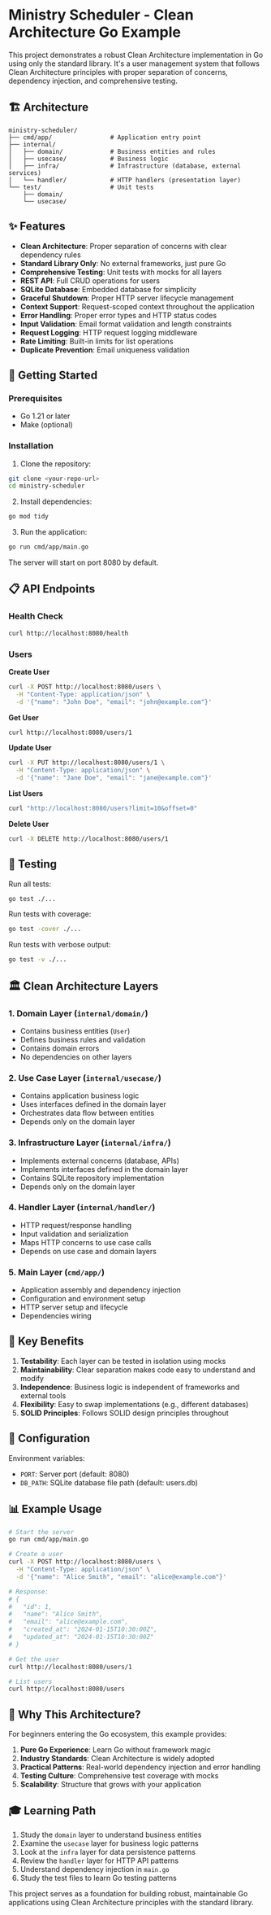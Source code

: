 # Ministry Scheduler - Clean Architecture Go Example

This project demonstrates a robust Clean Architecture implementation in Go using only the standard library. It's a user management system that follows Clean Architecture principles with proper separation of concerns, dependency injection, and comprehensive testing.

## 🏗️ Architecture

```
ministry-scheduler/
├── cmd/app/                # Application entry point
├── internal/
│   ├── domain/             # Business entities and rules
│   ├── usecase/            # Business logic
│   ├── infra/              # Infrastructure (database, external services)
│   └── handler/            # HTTP handlers (presentation layer)
└── test/                   # Unit tests
    ├── domain/
    └── usecase/
```

## ✨ Features

- **Clean Architecture**: Proper separation of concerns with clear dependency rules
- **Standard Library Only**: No external frameworks, just pure Go
- **Comprehensive Testing**: Unit tests with mocks for all layers
- **REST API**: Full CRUD operations for users
- **SQLite Database**: Embedded database for simplicity
- **Graceful Shutdown**: Proper HTTP server lifecycle management
- **Context Support**: Request-scoped context throughout the application
- **Error Handling**: Proper error types and HTTP status codes
- **Input Validation**: Email format validation and length constraints
- **Request Logging**: HTTP request logging middleware
- **Rate Limiting**: Built-in limits for list operations
- **Duplicate Prevention**: Email uniqueness validation

## 🚀 Getting Started

### Prerequisites

- Go 1.21 or later
- Make (optional)

### Installation

1. Clone the repository:

```bash
git clone <your-repo-url>
cd ministry-scheduler
```

2. Install dependencies:

```bash
go mod tidy
```

3. Run the application:

```bash
go run cmd/app/main.go
```

The server will start on port 8080 by default.

## 📋 API Endpoints

### Health Check

```bash
curl http://localhost:8080/health
```

### Users

**Create User**

```bash
curl -X POST http://localhost:8080/users \
  -H "Content-Type: application/json" \
  -d '{"name": "John Doe", "email": "john@example.com"}'
```

**Get User**

```bash
curl http://localhost:8080/users/1
```

**Update User**

```bash
curl -X PUT http://localhost:8080/users/1 \
  -H "Content-Type: application/json" \
  -d '{"name": "Jane Doe", "email": "jane@example.com"}'
```

**List Users**

```bash
curl "http://localhost:8080/users?limit=10&offset=0"
```

**Delete User**

```bash
curl -X DELETE http://localhost:8080/users/1
```

## 🧪 Testing

Run all tests:

```bash
go test ./...
```

Run tests with coverage:

```bash
go test -cover ./...
```

Run tests with verbose output:

```bash
go test -v ./...
```

## 🏛️ Clean Architecture Layers

### 1. Domain Layer (`internal/domain/`)

- Contains business entities (`User`)
- Defines business rules and validation
- Contains domain errors
- No dependencies on other layers

### 2. Use Case Layer (`internal/usecase/`)

- Contains application business logic
- Uses interfaces defined in the domain layer
- Orchestrates data flow between entities
- Depends only on the domain layer

### 3. Infrastructure Layer (`internal/infra/`)

- Implements external concerns (database, APIs)
- Implements interfaces defined in the domain layer
- Contains SQLite repository implementation
- Depends only on the domain layer

### 4. Handler Layer (`internal/handler/`)

- HTTP request/response handling
- Input validation and serialization
- Maps HTTP concerns to use case calls
- Depends on use case and domain layers

### 5. Main Layer (`cmd/app/`)

- Application assembly and dependency injection
- Configuration and environment setup
- HTTP server setup and lifecycle
- Dependencies wiring

## 🎯 Key Benefits

1. **Testability**: Each layer can be tested in isolation using mocks
2. **Maintainability**: Clear separation makes code easy to understand and modify
3. **Independence**: Business logic is independent of frameworks and external tools
4. **Flexibility**: Easy to swap implementations (e.g., different databases)
5. **SOLID Principles**: Follows SOLID design principles throughout

## 🔧 Configuration

Environment variables:

- `PORT`: Server port (default: 8080)
- `DB_PATH`: SQLite database file path (default: users.db)

## 📊 Example Usage

```bash
# Start the server
go run cmd/app/main.go

# Create a user
curl -X POST http://localhost:8080/users \
  -H "Content-Type: application/json" \
  -d '{"name": "Alice Smith", "email": "alice@example.com"}'

# Response:
# {
#   "id": 1,
#   "name": "Alice Smith",
#   "email": "alice@example.com",
#   "created_at": "2024-01-15T10:30:00Z",
#   "updated_at": "2024-01-15T10:30:00Z"
# }

# Get the user
curl http://localhost:8080/users/1

# List users
curl http://localhost:8080/users
```

## 🤔 Why This Architecture?

For beginners entering the Go ecosystem, this example provides:

1. **Pure Go Experience**: Learn Go without framework magic
2. **Industry Standards**: Clean Architecture is widely adopted
3. **Practical Patterns**: Real-world dependency injection and error handling
4. **Testing Culture**: Comprehensive test coverage with mocks
5. **Scalability**: Structure that grows with your application

## 🎓 Learning Path

1. Study the `domain` layer to understand business entities
2. Examine the `usecase` layer for business logic patterns
3. Look at the `infra` layer for data persistence patterns
4. Review the `handler` layer for HTTP API patterns
5. Understand dependency injection in `main.go`
6. Study the test files to learn Go testing patterns

This project serves as a foundation for building robust, maintainable Go applications using Clean Architecture principles with the standard library.
